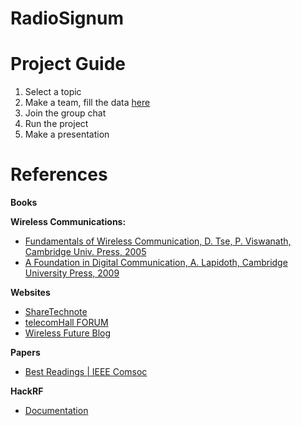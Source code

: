 # RadioSignum

# Project Guide
1. Select a topic
2. Make a team, fill the data [here](https://docs.google.com/spreadsheets/d/1NVhpOrhG6aVMCJEGgakKXI2lQBb5dzSlfh5LbInXTc4/edit?usp=drive_link)
3. Join the group chat
4. Run the project
5. Make a presentation
















# References
**Books**

**Wireless Communications:**
* [Fundamentals of Wireless Communication, D. Tse, P. Viswanath, Cambridge Univ. Press, 2005](https://web.stanford.edu/~dntse/papers/book121004.pdf)
* [A Foundation in Digital Communication, A. Lapidoth, Cambridge University Press, 2009](https://www.afidc.ethz.ch/A_Foundation_in_Digital_Communication/Home.html)


**Websites**

* [ShareTechnote](https://www.sharetechnote.com/)
* [telecomHall FORUM](https://www.telecomhall.net/)
* [Wireless Future Blog](https://ma-mimo.ellintech.se/)

**Papers**

* [Best Readings | IEEE Comsoc](https://www.comsoc.org/publications/best-readings)


**HackRF**
* [Documentation](https://hackrf.readthedocs.io/en/latest/index.html#)
